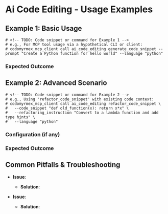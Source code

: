 # Ai Code Editing - Usage Examples

## Example 1: Basic Usage

<!-- TODO: Provide a simple, clear example of how to use a core feature of this module. 
This could be invoking an MCP tool like 'generate_code_snippet' or 'refactor_code_snippet' 
with minimal parameters, or calling a key function if a direct API exists. -->

```
# <!-- TODO: Code snippet or command for Example 1 -->
# e.g., For MCP tool usage via a hypothetical CLI or client:
# codomyrmex_mcp_client call ai_code_editing generate_code_snippet --prompt "Create a Python function for hello world" --language "python"
```

### Expected Outcome

<!-- TODO: Describe what the user should expect to see or happen for Example 1. 
Be specific about outputs, file changes, or system responses. -->

## Example 2: Advanced Scenario

<!-- TODO: Illustrate a more complex or advanced use case. 
This might involve more parameters, a more complex prompt for an LLM-based tool, 
or a sequence of operations. -->

```
# <!-- TODO: Code snippet or command for Example 2 -->
# e.g., Using 'refactor_code_snippet' with existing code context:
# codomyrmex_mcp_client call ai_code_editing refactor_code_snippet \
#   --code_snippet "def old_function(x): return x*x" \
#   --refactoring_instruction "Convert to a lambda function and add type hints" \
#   --language "python"
```

### Configuration (if any)

<!-- TODO: Detail any specific configuration needed for Example 2 that wasn't covered in general setup. 
E.g., specific environment variables, content of a config file. -->

### Expected Outcome

<!-- TODO: Describe the result of this advanced scenario for Example 2. -->

## Common Pitfalls & Troubleshooting

- **Issue**: <!-- TODO: Describe a common problem users might encounter (e.g., API key not set, LLM error, unexpected output). -->
  - **Solution**: <!-- TODO: Explain how to resolve it (e.g., check .env file, review prompt, consult LLM provider documentation). -->

- **Issue**: <!-- TODO: Add another common issue. -->
  - **Solution**: <!-- TODO: Add solution. --> 